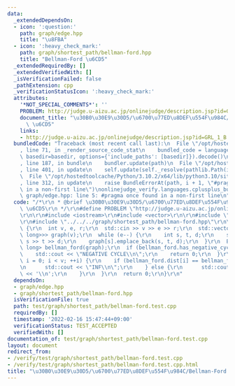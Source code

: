```yaml
---
data:
  _extendedDependsOn:
  - icon: ':question:'
    path: graph/edge.hpp
    title: "\u8FBA"
  - icon: ':heavy_check_mark:'
    path: graph/shortest_path/bellman-ford.hpp
    title: "Bellman-Ford \u6CD5"
  _extendedRequiredBy: []
  _extendedVerifiedWith: []
  _isVerificationFailed: false
  _pathExtension: cpp
  _verificationStatusIcon: ':heavy_check_mark:'
  attributes:
    '*NOT_SPECIAL_COMMENTS*': ''
    PROBLEM: http://judge.u-aizu.ac.jp/onlinejudge/description.jsp?id=GRL_1_B
    document_title: "\u30B0\u30E9\u30D5/\u6700\u77ED\u8DEF\u554F\u984C/Bellman-Ford\
      \ \u6CD5"
    links:
    - http://judge.u-aizu.ac.jp/onlinejudge/description.jsp?id=GRL_1_B
  bundledCode: "Traceback (most recent call last):\n  File \"/opt/hostedtoolcache/Python/3.10.2/x64/lib/python3.10/site-packages/onlinejudge_verify/documentation/build.py\"\
    , line 71, in _render_source_code_stat\n    bundled_code = language.bundle(stat.path,\
    \ basedir=basedir, options={'include_paths': [basedir]}).decode()\n  File \"/opt/hostedtoolcache/Python/3.10.2/x64/lib/python3.10/site-packages/onlinejudge_verify/languages/cplusplus.py\"\
    , line 187, in bundle\n    bundler.update(path)\n  File \"/opt/hostedtoolcache/Python/3.10.2/x64/lib/python3.10/site-packages/onlinejudge_verify/languages/cplusplus_bundle.py\"\
    , line 401, in update\n    self.update(self._resolve(pathlib.Path(included), included_from=path))\n\
    \  File \"/opt/hostedtoolcache/Python/3.10.2/x64/lib/python3.10/site-packages/onlinejudge_verify/languages/cplusplus_bundle.py\"\
    , line 312, in update\n    raise BundleErrorAt(path, i + 1, \"#pragma once found\
    \ in a non-first line\")\nonlinejudge_verify.languages.cplusplus_bundle.BundleErrorAt:\
    \ graph/edge.hpp: line 5: #pragma once found in a non-first line\n"
  code: "/*\r\n * @brief \u30B0\u30E9\u30D5/\u6700\u77ED\u8DEF\u554F\u984C/Bellman-Ford\
    \ \u6CD5\r\n */\r\n#define PROBLEM \"http://judge.u-aizu.ac.jp/onlinejudge/description.jsp?id=GRL_1_B\"\
    \r\n\r\n#include <iostream>\r\n#include <vector>\r\n\r\n#include \"../../../graph/edge.hpp\"\
    \r\n#include \"../../../graph/shortest_path/bellman-ford.hpp\"\r\n\r\nint main()\
    \ {\r\n  int v, e, r;\r\n  std::cin >> v >> e >> r;\r\n  std::vector<std::vector<Edge<long\
    \ long>>> graph(v);\r\n  while (e--) {\r\n    int s, t, d;\r\n    std::cin >>\
    \ s >> t >> d;\r\n    graph[s].emplace_back(s, t, d);\r\n  }\r\n  BellmanFord<long\
    \ long> bellman_ford(graph);\r\n  if (bellman_ford.has_negative_cycle(r)) {\r\n\
    \    std::cout << \"NEGATIVE CYCLE\\n\";\r\n    return 0;\r\n  }\r\n  for (int\
    \ i = 0; i < v; ++i) {\r\n    if (bellman_ford.dist[i] == bellman_ford.inf) {\r\
    \n      std::cout << \"INF\\n\";\r\n    } else {\r\n      std::cout << bellman_ford.dist[i]\
    \ << '\\n';\r\n    }\r\n  }\r\n  return 0;\r\n}\r\n"
  dependsOn:
  - graph/edge.hpp
  - graph/shortest_path/bellman-ford.hpp
  isVerificationFile: true
  path: test/graph/shortest_path/bellman-ford.test.cpp
  requiredBy: []
  timestamp: '2022-02-16 15:47:44+09:00'
  verificationStatus: TEST_ACCEPTED
  verifiedWith: []
documentation_of: test/graph/shortest_path/bellman-ford.test.cpp
layout: document
redirect_from:
- /verify/test/graph/shortest_path/bellman-ford.test.cpp
- /verify/test/graph/shortest_path/bellman-ford.test.cpp.html
title: "\u30B0\u30E9\u30D5/\u6700\u77ED\u8DEF\u554F\u984C/Bellman-Ford \u6CD5"
---
```

